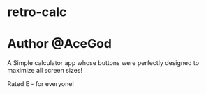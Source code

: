 # retro-calc
# Author @AceGod
A Simple calculator app whose buttons were perfectly designed to maximize all screen sizes!

Rated E - for everyone!
